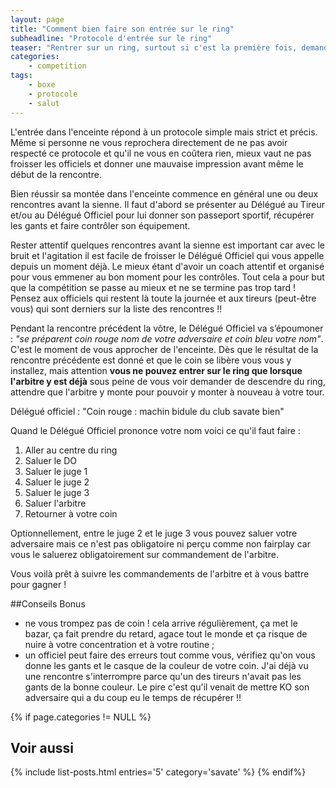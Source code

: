 ```yaml
---
layout: page
title: "Comment bien faire son entrée sur le ring"
subheadline: "Protocole d'entrée sur le ring"
teaser: "Rentrer sur un ring, surtout si c'est la première fois, demande du courage. Tout est codifié en <em>Savate Boxe Française</em>, découvrez ici comment réussir votre entrée sur le ring à tous les coups."
categories:
    - competition
tags:
    - boxe
    - protocole
    - salut
---
```

L'entrée dans l'enceinte répond à un protocole simple mais strict et précis. Même si personne ne vous reprochera directement de ne pas avoir respecté ce protocole et qu'il ne vous en coûtera rien, mieux vaut ne pas froisser les officiels et donner une mauvaise impression avant même le début de la rencontre.

Bien réussir sa montée dans l'enceinte commence en général une ou deux rencontres avant la sienne. Il faut d'abord se présenter au Délégué au Tireur et/ou au Délégué Officiel pour lui donner son passeport sportif, récupérer les gants et faire contrôler son équipement.

Rester attentif quelques rencontres avant la sienne est important car avec le bruit et l'agitation il est facile de froisser le Délégué Officiel qui vous appelle depuis un moment déjà. Le mieux étant d'avoir un coach attentif et organisé pour vous emmener au bon moment pour les contrôles. Tout cela a pour but que la compétition se passe au mieux et ne se termine pas trop tard ! Pensez aux officiels qui restent là toute la journée et aux tireurs (peut-être vous) qui sont derniers sur la liste des rencontres !!

Pendant la rencontre précédent la vôtre, le Délégué Officiel va s’époumoner : *"se préparent coin rouge nom de votre adversaire et coin bleu votre nom"*. C'est le moment de vous approcher de l'enceinte. Dès que le résultat de la rencontre précédente est donné et que le coin se libère vous vous y installez, mais attention **vous ne pouvez entrer sur le ring que lorsque l'arbitre y est déjà** sous peine de vous voir demander de descendre du ring, attendre que l'arbitre y monte pour pouvoir y monter à nouveau à votre tour.

Délégué officiel : "Coin rouge : machin bidule du club savate bien"

Quand le Délégué Officiel prononce votre nom voici ce qu'il faut faire :

1. Aller au centre du ring
2. Saluer le DO
3. Saluer le juge 1
4. Saluer le juge 2
5. Saluer le juge 3
6. Saluer l'arbitre
7. Retourner à votre coin

Optionnellement, entre le juge 2 et le juge 3 vous pouvez saluer votre adversaire mais ce n'est pas obligatoire ni perçu comme non fairplay car vous le saluerez obligatoirement sur commandement de l'arbitre.


Vous voilà prêt à suivre les commandements de l'arbitre et à vous battre pour gagner !

##Conseils Bonus

- ne vous trompez pas de coin ! cela arrive régulièrement, ça met le bazar, ça fait prendre du retard, agace tout le monde et ça risque de nuire à votre concentration et à votre routine ;
- un officiel peut faire des erreurs tout comme vous, vérifiez qu'on vous donne les gants et le casque de la couleur de votre coin. J'ai déjà vu une rencontre s'interrompre parce qu'un des tireurs n'avait pas les gants de la bonne couleur. Le pire c'est qu'il venait de mettre KO son adversaire qui a du coup eu le temps de récupérer !!

{% if page.categories != NULL %}
## Voir aussi
{% include list-posts.html entries='5' category='savate' %}
{% endif%}